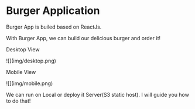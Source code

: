 # Burger Application
<p>Burger App is builed based on ReactJs.</p>
<p>With Burger App, we can build our delicious burger and order it!</p>
<p>Desktop View</p>
![](img/desktop.png)
<br/>
<p>Mobile View</p>
![](img/mobile.png)

<p>We can run on Local or deploy it Server(S3 static host). I will guide you how to do that!</p>
